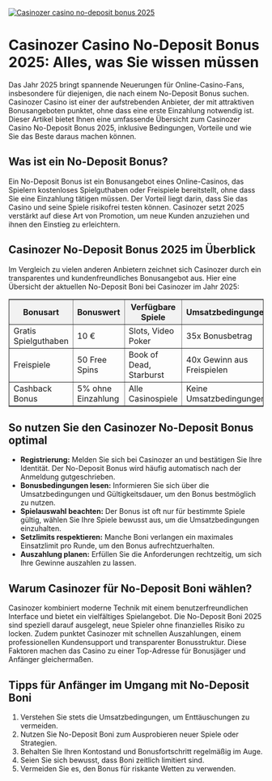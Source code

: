 [![Casinozer casino no-deposit bonus 2025](https://123-caf.pages.dev/gitsignup.png)](https://vrmoo.ru/Bt82HjjY)

<h1>Casinozer Casino No-Deposit Bonus 2025: Alles, was Sie wissen müssen</h1>  <p>Das Jahr 2025 bringt spannende Neuerungen für Online-Casino-Fans, insbesondere für diejenigen, die nach einem No-Deposit Bonus suchen. Casinozer Casino ist einer der aufstrebenden Anbieter, der mit attraktiven Bonusangeboten punktet, ohne dass eine erste Einzahlung notwendig ist. Dieser Artikel bietet Ihnen eine umfassende Übersicht zum Casinozer Casino No-Deposit Bonus 2025, inklusive Bedingungen, Vorteile und wie Sie das Beste daraus machen können.</p>  <h2>Was ist ein No-Deposit Bonus?</h2>  <p>Ein No-Deposit Bonus ist ein Bonusangebot eines Online-Casinos, das Spielern kostenloses Spielguthaben oder Freispiele bereitstellt, ohne dass Sie eine Einzahlung tätigen müssen. Der Vorteil liegt darin, dass Sie das Casino und seine Spiele risikofrei testen können. Casinozer setzt 2025 verstärkt auf diese Art von Promotion, um neue Kunden anzuziehen und ihnen den Einstieg zu erleichtern.</p>  <h2>Casinozer No-Deposit Bonus 2025 im Überblick</h2>  <p>Im Vergleich zu vielen anderen Anbietern zeichnet sich Casinozer durch ein transparentes und kundenfreundliches Bonusangebot aus. Hier eine Übersicht der aktuellen No-Deposit Boni bei Casinozer im Jahr 2025:</p>  <table border="1" cellpadding="8" cellspacing="0" style="border-collapse: collapse; width: 100%; max-width: 600px;">   <thead>     <tr style="background-color: #f2f2f2;">       <th>Bonusart</th>       <th>Bonuswert</th>       <th>Verfügbare Spiele</th>       <th>Umsatzbedingungen</th>       <th>Gültigkeit</th>     </tr>   </thead>   <tbody>     <tr>       <td>Gratis Spielguthaben</td>       <td>10 €</td>       <td>Slots, Video Poker</td>       <td>35x Bonusbetrag</td>       <td>7 Tage</td>     </tr>     <tr>       <td>Freispiele</td>       <td>50 Free Spins</td>       <td>Book of Dead, Starburst</td>       <td>40x Gewinn aus Freispielen</td>       <td>5 Tage</td>     </tr>     <tr>       <td>Cashback Bonus</td>       <td>5% ohne Einzahlung</td>       <td>Alle Casinospiele</td>       <td>Keine Umsatzbedingungen</td>       <td>30 Tage</td>     </tr>   </tbody> </table>  <h2>So nutzen Sie den Casinozer No-Deposit Bonus optimal</h2>  <ul>   <li><strong>Registrierung:</strong> Melden Sie sich bei Casinozer an und bestätigen Sie Ihre Identität. Der No-Deposit Bonus wird häufig automatisch nach der Anmeldung gutgeschrieben.</li>   <li><strong>Bonusbedingungen lesen:</strong> Informieren Sie sich über die Umsatzbedingungen und Gültigkeitsdauer, um den Bonus bestmöglich zu nutzen.</li>   <li><strong>Spielauswahl beachten:</strong> Der Bonus ist oft nur für bestimmte Spiele gültig, wählen Sie Ihre Spiele bewusst aus, um die Umsatzbedingungen einzuhalten.</li>   <li><strong>Setzlimits respektieren:</strong> Manche Boni verlangen ein maximales Einsatzlimit pro Runde, um den Bonus aufrechtzuerhalten.</li>   <li><strong>Auszahlung planen:</strong> Erfüllen Sie die Anforderungen rechtzeitig, um sich Ihre Gewinne auszahlen zu lassen.</li> </ul>  <h2>Warum Casinozer für No-Deposit Boni wählen?</h2>  <p>Casinozer kombiniert moderne Technik mit einem benutzerfreundlichen Interface und bietet ein vielfältiges Spielangebot. Die No-Deposit Boni 2025 sind speziell darauf ausgelegt, neue Spieler ohne finanzielles Risiko zu locken. Zudem punktet Casinozer mit schnellen Auszahlungen, einem professionellen Kundensupport und transparenter Bonusstruktur. Diese Faktoren machen das Casino zu einer Top-Adresse für Bonusjäger und Anfänger gleichermaßen.</p>  <h2>Tipps für Anfänger im Umgang mit No-Deposit Boni</h2>  <ol>   <li>Verstehen Sie stets die Umsatzbedingungen, um Enttäuschungen zu vermeiden.</li>   <li>Nutzen Sie No-Deposit Boni zum Ausprobieren neuer Spiele oder Strategien.</li>   <li>Behalten Sie Ihren Kontostand und Bonusfortschritt regelmäßig im Auge.</li>   <li>Seien Sie sich bewusst, dass Boni zeitlich limitiert sind.</li>   <li>Vermeiden Sie es, den Bonus für riskante Wetten zu verwenden.</li> </ol>